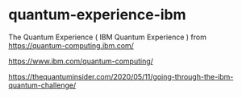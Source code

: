 # quantum-experience-ibm
The Quantum Experience ( IBM Quantum Experience ) from https://quantum-computing.ibm.com/

https://www.ibm.com/quantum-computing/

https://thequantuminsider.com/2020/05/11/going-through-the-ibm-quantum-challenge/
